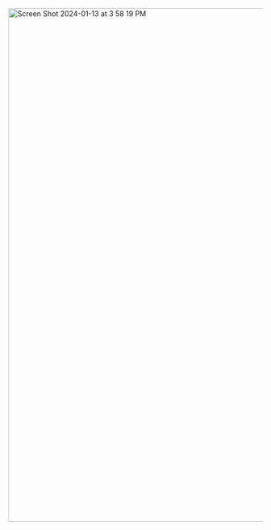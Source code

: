 

<img width="1015" alt="Screen Shot 2024-01-13 at 3 58 19 PM" src="https://github.com/mathcsnerd/cse15l-lab-reports/assets/153144074/c9cfa828-d6d0-4493-8b51-f60f058bf78d">
